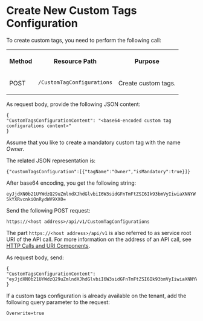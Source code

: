 <!-- loio31e830841ace4ab08b1c586e910c47c0 -->

# Create New Custom Tags Configuration



To create custom tags, you need to perform the following call:


<table>
<tr>
<th valign="top">

Method

</th>
<th valign="top">

Resource Path

</th>
<th valign="top">

Purpose

</th>
</tr>
<tr>
<td valign="top">

POST

</td>
<td valign="top">

`​/CustomTagConfigurations` 

</td>
<td valign="top">

Create custom tags.

</td>
</tr>
</table>

As request body, provide the following JSON content:

```
{
"CustomTagsConfigurationContent": "<base64-encoded custom tag configurations content>"
}

```

Assume that you like to create a mandatory custom tag with the name *Owner*.

The related JSON representation is:

```
{"customTagsConfiguration":[{"tagName":"Owner","isMandatory":true}]}
```

After base64 encoding, you get the following string:

`eyJjdXN0b21UYWdzQ29uZmlndXJhdGlvbiI6W3sidGFnTmFtZSI6Ik93bmVyIiwiaXNNYW5kYXRvcnkiOnRydWV9XX0=`

Send the following POST request:

`https://<host address>/api/v1/CustomTagConfigurations`

The part `https://<host address>/api/v1` is also referred to as service root URI of the API call. For more information on the address of an API call, see [HTTP Calls and URI Components](http-calls-and-uri-components-ca75e12.md).

As request body, send:

```
{
"CustomTagsConfigurationContent": "eyJjdXN0b21UYWdzQ29uZmlndXJhdGlvbiI6W3sidGFnTmFtZSI6Ik93bmVyIiwiaXNNYW5kYXRvcnkiOnRydWV9XX0="
}

```

If a custom tags configuration is already available on the tenant, add the following query parameter to the request:

`Overwrite=true`


